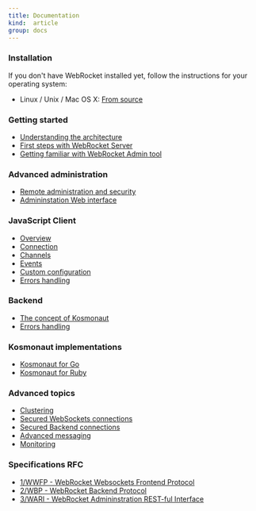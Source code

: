 ```yaml
---
title: Documentation
kind:  article
group: docs
---
```


### Installation

If you don't have WebRocket installed yet, follow the instructions for your
operating system:

<!--
* Linux / Unix: [Debian / Ubuntu](/install/debian/), [Fedora / RHEL](/install/rpm/),
  [Arch Linux](/install/archlinux), [Unix (from source)](/install/source/)
* Mac OS X: [Homebrew](/install/homebrew/), [Macports](/install/macports/),
  [from source](/install/osx/)
* On the cloud: [Amazon EC2](/install/ec2/), [Heroku Cedar Stack](/install/heroku/)
-->

* Linux / Unix / Mac OS X: [From source](/install/source/) 

### Getting started

* [Understanding the architecture](/docs/architecture/)
* [First steps with WebRocket Server](/docs/server/)
* [Getting familiar with WebRocket Admin tool](/docs/admin/)

### Advanced administration

* [Remote administration and security](/docs/admin/remote-administration/)
* [Admininstation Web interface](/docs/admin/web-interface/)

### JavaScript Client

* [Overview](/docs/javascript/)
* [Connection](/docs/javascript/connection/)
* [Channels](/docs/javascript/events/)
* [Events](/docs/javascript/events/)
* [Custom configuration](/docs/javascript/configuration/)
* [Errors handling](/docs/errors-handling/#Frontend)

### Backend

* [The concept of Kosmonaut](/docs/kosmonaut/)
* [Errors handling](/docs/errors-handling/#Backend)

### Kosmonaut implementations

* [Kosmonaut for Go](/docs/kosmonaut/go/)
* [Kosmonaut for Ruby](/docs/kosmonaut/ruby/)

<!--
### Monitoring

* [Performance monitoring with WebRocket Monitor tool](/docs/webrocket-monitor/)
* [Enabling monitoring in Administration Web interface](/docs/webrocket-monitor/web-interface/)
-->

### Advanced topics

* [Clustering](/docs/clustering/)
* [Secured WebSockets connections](/docs/websockets-tls/)
* [Secured Backend connections](/docs/backend-tls/)
* [Advanced messaging](/docs/advanced-messaging/)
* [Monitoring](/docs/monitoring/)

### Specifications RFC

* [1/WWFP - WebRocket Websockets Frontend Protocol](/rfc/WWFP/)
* [2/WBP - WebRocket Backend Protocol](/rfc/WBP/)
* [3/WARI - WebRocket Admininstration REST-ful Interface](/rfc/WARI/)
